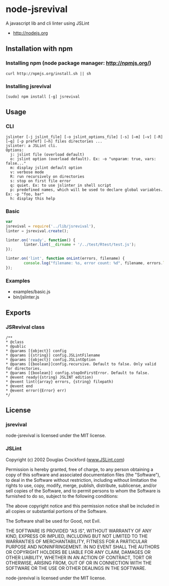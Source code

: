 # node-jsrevival
A javascript lib and cli linter using JSLint


* http://nodejs.org

## Installation with npm 
### Installing npm (node package manager: http://npmjs.org/)

```
curl http://npmjs.org/install.sh || sh	
```

### Installing jsrevival

```
[sudo] npm install [-g] jsrevival
```


## Usage
### CLI
```
jslinter [-j jslint_file] [-o jslint_options_file] [-s] [–m] [–v] [-R] [–q] [-p prefef] [–h] files directories ... 
jslinter: a JSLint cli.
Options:
  j: jslint file (overload default)
  o: jslint option (overload default). Ex: -o "unparam: true, vars: false..."
  m: display jslint default option
  v: verbose mode
  R: run recursively on directories
  s: stop on first file error
  q: quiet. Ex: to use jslinter in shell script
  p: predefined names, which will be used to declare global variables. Ex: -p "foo, bar"
  h: display this help

```

### Basic 
```javascript
var
jsrevival = require('../lib/jsrevival'),
linter = jsrevival.create();

linter.on('ready', function() {
		linter.lint(__dirname + '/../test/Rtest/test.js');
});

linter.on('lint', function onLint(errors, filename) {
		console.log("filename: %s, error count: %d", filename, errors.length);
});

```

### Examples
* examples/basic.js
* bin/jslinter.js


## Exports 

### JSRevival class 
```
/**
* @class
* @public
* @params [{object}] config
* @params [{string}] config.JSLintFilename
* @params [{object}] config.JSLintOption
* @params [{boolean}]config.recursive. Default to false. Only valid for directories.
* @params [{boolean}] config.stopOnFirstError. Default to false.
* @event ready({string} JSLINT edition)
* @event lint({array} errors, {string} filepath)
* @event end
* @event error({Error} err) 
*/
```


## License
### jsrevival
node-jsrevival is licensed under the MIT license.

### JSLint
Copyright (c) 2002 Douglas Crockford  (www.JSLint.com)

Permission is hereby granted, free of charge, to any person obtaining a copy
of this software and associated documentation files (the "Software"), to deal
in the Software without restriction, including without limitation the rights
to use, copy, modify, merge, publish, distribute, sublicense, and/or sell
copies of the Software, and to permit persons to whom the Software is
furnished to do so, subject to the following conditions:

The above copyright notice and this permission notice shall be included in
all copies or substantial portions of the Software.

The Software shall be used for Good, not Evil.

THE SOFTWARE IS PROVIDED "AS IS", WITHOUT WARRANTY OF ANY KIND, EXPRESS OR
IMPLIED, INCLUDING BUT NOT LIMITED TO THE WARRANTIES OF MERCHANTABILITY,
FITNESS FOR A PARTICULAR PURPOSE AND NONINFRINGEMENT. IN NO EVENT SHALL THE
AUTHORS OR COPYRIGHT HOLDERS BE LIABLE FOR ANY CLAIM, DAMAGES OR OTHER
LIABILITY, WHETHER IN AN ACTION OF CONTRACT, TORT OR OTHERWISE, ARISING FROM,
OUT OF OR IN CONNECTION WITH THE SOFTWARE OR THE USE OR OTHER DEALINGS IN THE
SOFTWARE.


node-jsrevival is licensed under the MIT license.